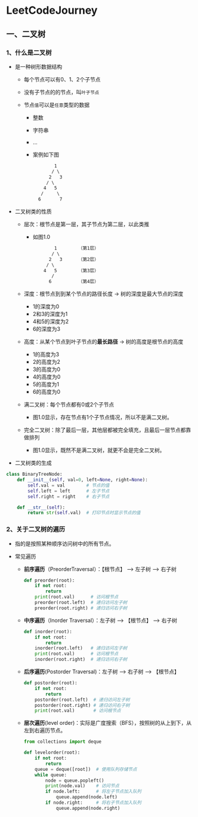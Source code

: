 # LeetCodeJourney

## 一、二叉树

### 1、什么是二叉树

- 是一种树形数据结构

  - 每个节点可以有0、1、2个子节点

  - 没有子节点的的节点，叫`叶子节点`

  - 节点`值`可以是`任意`类型的数据

    - 整数

    - 字符串

    - ...

    - 案例如下图

      ```txt
              1
             / \
            2   3
           / \
          4   5
         /     \
        6       7
      ```

- 二叉树类的性质

  - 层次：根节点是第一层，其子节点为第二层，以此类推

    - 如图1.0

      ```txt
              1        （第1层）
             / \
            2   3      （第2层）
           / \
          4   5        （第3层）
             /
            6          （第4层）
      ```

  - 深度：根节点到到某个节点的路径长度 -> 树的深度是最大节点的深度

    - 1的深度为0
    - 2和3的深度为1
    - 4和5的深度为2
    - 6的深度为3

  - 高度：从某个节点到叶子节点的**最长路径** -> 树的高度是根节点的高度

    - 1的高度为3
    - 2的高度为2
    - 3的高度为0
    - 4的高度为0
    - 5的高度为1
    - 6的高度为0

  - 满二叉树：每个节点都有0或2个子节点

    - 图1.0显示，存在节点有1个子节点情况，所以不是满二叉树。

  - 完全二叉树：除了最后一层，其他层都被完全填充，且最后一层节点都靠做排列

    - 图1.0显示，既然不是满二叉树，就更不会是完全二叉树。

- 二叉树类的生成

```python
class BinaryTreeNode:
    def __init__(self, val=0, left=None, right=None):
        self.val = val        # 节点的值
        self.left = left      # 左子节点
        self.right = right    # 右子节点

    def __str__(self):
        return str(self.val)  # 打印节点时显示节点的值
```



### 2、关于二叉树的遍历

- 指的是按照某种顺序访问树中的所有节点。

- 常见遍历

  - **前序遍历**（PreorderTraversal）：【根节点】 --> 左子树 --> 右子树

    ```python
    def preorder(root):
        if not root:
            return
        print(root.val)      # 访问根节点
        preorder(root.left)  # 递归访问左子树
        preorder(root.right) # 递归访问右子树
    ```

  - **中序遍历**（Inorder Traversal）：左子树 --> 【根节点】 --> 右子树

    ```python
    def inorder(root):
        if not root:
            return
        inorder(root.left)   # 递归访问左子树
        print(root.val)      # 访问根节点
        inorder(root.right)  # 递归访问右子树
    ```

  - **后序遍历**(Postorder Traversal)：左子树 --> 右子树 --> 【根节点】

    ```python
    def postorder(root):
        if not root:
            return
        postorder(root.left)  # 递归访问左子树
        postorder(root.right) # 递归访问右子树
        print(root.val)       # 访问根节点
    ```

  - **层次遍历**(level order)：实际是广度搜索（BFS），按照树的从上到下，从左到右遍历节点。

    ```python
    from collections import deque
    
    def levelorder(root):
        if not root:
            return
        queue = deque([root])  # 使用队列存储节点
        while queue:
            node = queue.popleft()
            print(node.val)    # 访问节点
            if node.left:      # 将左子节点加入队列
                queue.append(node.left)
            if node.right:     # 将右子节点加入队列
                queue.append(node.right)
    ```

  

